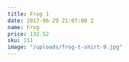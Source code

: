 ```yaml
---
title: Frog 1
date: 2017-06-29 21:07:00 Z
name: Frog
price: 132.52
sku: 111
image: "/uploads/frog-t-shirt-9.jpg"
---
```



